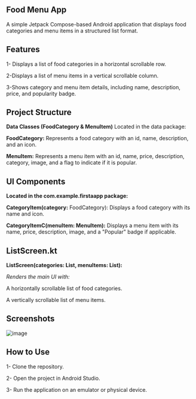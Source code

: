 ## Food Menu App

A simple Jetpack Compose-based Android application that displays food categories and menu items in a structured list format.

## Features 
1- Displays a list of food categories in a horizontal scrollable row.

2-Displays a list of menu items in a vertical scrollable column.

3-Shows category and menu item details, including name, description, price, and popularity badge.

## Project Structure
**Data Classes (FoodCategory & MenuItem)**
Located in the data package:

**FoodCategory:** Represents a food category with an id, name, description, and an icon.

**MenuItem:** Represents a menu item with an id, name, price, description, category, image, and a flag to indicate if it is popular.

## UI Components

**Located in the com.example.firstaapp package:**

**CategoryItem(category:** FoodCategory): Displays a food category with its name and icon.

**CategoryItemC(menuItem: MenuItem):** Displays a menu item with its name, price, description, image, and a "Popular" badge if applicable.

## ListScreen.kt

**ListScreen(categories: List, menuItems: List):** 

*Renders the main UI with:*

A horizontally scrollable list of food categories.

A vertically scrollable list of menu items.

## Screenshots
![image](https://github.com/user-attachments/assets/9acd0d8d-7ff7-4470-9c2a-f75d0f78e1b7)


## How to Use

1- Clone the repository.

2- Open the project in Android Studio.

3- Run the application on an emulator or physical device.





